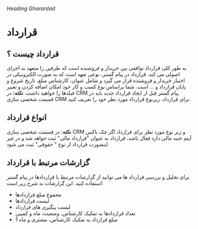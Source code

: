 *Heading Gharardad*
# قرارداد # 
## قرارداد چیست ؟ ##
 به طور کلی قرارداد توافقی بین خریدار و فروشنده است که طرفین را متعهد به اجرای اصولی می کند. قرارداد در پیام گستر، نوعی تعهد است که به صورت الکترونیکی در اختیار خریدار و فروشنده قرار می گیرد و شامل عنوان، کارشناس مبلغ، تاریخ شروع و پایان قرارداد و ... است. شما براساس نوع کسب و کار خود امکان اضافه کردن و تغییر فیلدها را خواهید داشت. 
 **نکته:** در CRM پیام گستر قبل از ایجاد قرارداد جدید باید در قسمت شخصی سازی CRM برای قرارداد، زیرنوع قرارداد مورد نظر خود را تعریف کنید. 
## انواع قرارداد ##
 **نکته**: در قسمت شخصی سازی CRM  و زیر نوع مورد نظر برای قرارداد اگر چک باکس آیتم جنبه مالی دارد فعال باشد، قرارداد به عنوان "قرارداد مالی" ثبت خواهد شد و در غیر اینصورت قرارداد از نوع " حقوقی" ثبت می شود. 
##	گزارشات مرتبط با قرارداد
 برای تحلیل و بررسی قرارداد ها  می توانید از گزارشات مرتبط با قراردادها در پیام گستر استفاده کنید. این گزارشات به شرح زیر است:

*	مجموع مبلغ قراردادها
*	لیست قراردادها
*	لیست پیگیری های قرارداد
*	تعداد قراردادها به تفکیک کارشناس، وضعیت، ماه و کمپین
*	مبلغ قرارداد به تفکیک کارشناس، مشتری  و ماه
1
